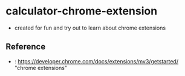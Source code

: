 # calculator-chrome-extension #
* created for fun and try out to learn about chrome extensions
## Reference ##

* : https://developer.chrome.com/docs/extensions/mv3/getstarted/ "chrome extensions"
